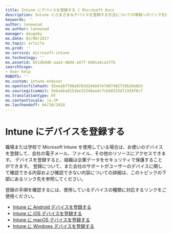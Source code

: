 ```yaml
---
title: Intune にデバイスを登録する | Microsoft Docs
description: Intune にさまざまなデバイスを登録する方法についての情報へのリンクを提供します
keywords: ''
author: lenewsad
ms.author: lanewsad
manager: dougeby
ms.date: 02/08/2017
ms.topic: article
ms.prod: ''
ms.service: microsoft-intune
ms.technology: ''
ms.assetid: b51dbdd6-aaa3-48dd-a47f-9d01a4ca37f6
searchScope:
- User help
ROBOTS: ''
ms.custom: intune-enduser
ms.openlocfilehash: 93eeabf700a9783d24de67e7d07402719b20e8d3
ms.sourcegitcommit: 5eba4bad151be32346aedc7cbb0333d71934f8cf
ms.translationtype: HT
ms.contentlocale: ja-JP
ms.lasthandoff: 04/16/2018
---
```

# <a name="enroll-your-device-in-intune"></a>Intune にデバイスを登録する

職場または学校で Microsoft Intune を使用している場合は、お使いのデバイスを登録して、会社の電子メール、ファイル、その他のリソースにアクセスできます。 デバイスを登録すると、組織は企業データをセキュリティで保護することができます。 登録について、また会社のサポートがユーザーのデバイスに関して確認できる内容および確認できない内容についての詳細は、このトピックの下部にあるリンク先を参照してください。

登録の手順を確認するには、使用しているデバイスの種類に対応するリンクをご使用ください。

- [Intune に Android デバイスを登録する](enroll-your-device-in-Intune-android.md)
- [Intune に iOS デバイスを登録する](enroll-your-device-in-intune-ios.md)
- [Intune に macOS デバイスを登録する](enroll-your-device-in-intune-macos.md)
- [Intune に Windows デバイスを登録する](enroll-your-device-in-intune-windows.md)
